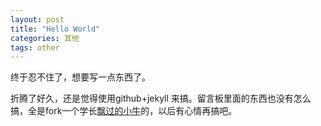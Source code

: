 ```yaml
---
layout: post
title: "Hello World"
categories: 其他
tags: other
---
```


终于忍不住了，想要写一点东西了。

折腾了好久，还是觉得使用github+jekyll 来搞。留言板里面的东西也没有怎么搞，全是fork一个学长[飘过的小牛](http://github.thinkingbar.com)的，以后有心情再搞吧。